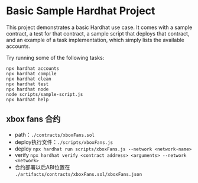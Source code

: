 # Basic Sample Hardhat Project

This project demonstrates a basic Hardhat use case. It comes with a sample contract, a test for that contract, a sample script that deploys that contract, and an example of a task implementation, which simply lists the available accounts.

Try running some of the following tasks:

```shell
npx hardhat accounts
npx hardhat compile
npx hardhat clean
npx hardhat test
npx hardhat node
node scripts/sample-script.js
npx hardhat help
```

## xbox fans 合约 

* path：`./contracts/xboxFans.sol`
* deploy执行文件：`./scripts/xboxFans.js`
* deploy `npx hardhat run scripts/xboxFans.js --network <network-name>`
* verify `npx hardhat verify <contract address> <arguments> --network <network>`
* 合约部署以后ABI位置在 `./artifacts/contracts/xboxFans.sol/xboxFans.json`  
